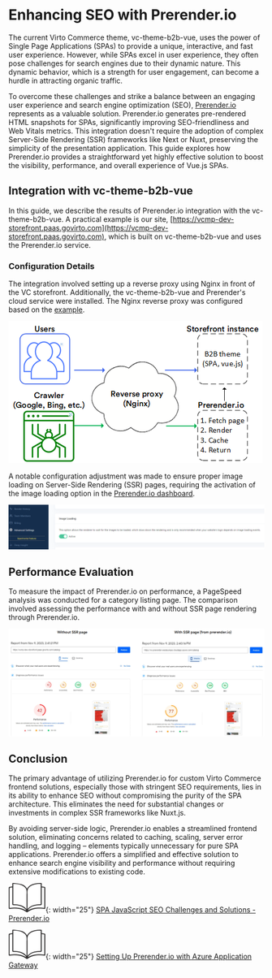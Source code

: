 # Enhancing SEO with Prerender.io

The current Virto Commerce theme, vc-theme-b2b-vue, uses the power of Single Page Applications (SPAs) to provide a unique, interactive, and fast user experience. However, while SPAs excel in user experience, they often pose challenges for search engines due to their dynamic nature. This dynamic behavior, which is a strength for user engagement, can become a hurdle in attracting organic traffic.

To overcome these challenges and strike a balance between an engaging user experience and search engine optimization (SEO), [Prerender.io](http://prerender.io/) represents as a valuable solution. Prerender.io generates pre-rendered HTML snapshots for SPAs, significantly improving SEO-friendliness and Web Vitals metrics. This integration doesn't require the adoption of complex Server-Side Rendering (SSR) frameworks like Next or Nuxt, preserving the simplicity of the presentation application. This guide explores how Prerender.io provides a straightforward yet highly effective solution to boost the visibility, performance, and overall experience of Vue.js SPAs.

## Integration with vc-theme-b2b-vue

In this guide, we describe the results of Prerender.io  integration with the vc-theme-b2b-vue. A practical example is our site, [https://vcmp-dev-storefront.paas.govirto.com](https://vcmp-dev-storefront.paas.govirto.com), which is built on vc-theme-b2b-vue and uses the Prerender.io service.

### Configuration Details

The integration involved setting up a reverse proxy using Nginx in front of the VC storefront. Additionally, the vc-theme-b2b-vue and Prerender's cloud service were installed. The Nginx reverse proxy was configured based on the [example](https://docs.prerender.io/docs/nginx-1).

![diagram](media/prerender-io.png)

A notable configuration adjustment was made to ensure proper image loading on Server-Side Rendering (SSR) pages, requiring the activation of the image loading option in the [Prerender.io dashboard](http://Prerender.io).

![dashboard](media/dashboard.png)

## Performance Evaluation

To measure the impact of Prerender.io on performance, a PageSpeed analysis was conducted for a category listing page. The comparison involved assessing the performance with and without SSR page rendering through Prerender.io.

![comparison](media/with-without-ssr-page.png)

## Conclusion

The primary advantage of utilizing Prerender.io for custom Virto Commerce frontend solutions, especially those with stringent SEO requirements, lies in its ability to enhance SEO without compromising the purity of the SPA architecture. This eliminates the need for substantial changes or investments in complex SSR frameworks like Nuxt.js.

By avoiding server-side logic, Prerender.io enables a streamlined frontend solution, eliminating concerns related to caching, scaling, server error handling, and logging – elements typically unnecessary for pure SPA applications. Prerender.io offers a simplified and effective solution to enhance search engine visibility and performance without requiring extensive modifications to existing code.

![Readmore](media/readmore.png){: width="25"} [SPA JavaScript SEO Challenges and Solutions - Prerender.io](https://prerender.io/blog/spa-javascript-seo-challenges-and-solutions/)

![Readmore](media/readmore.png){: width="25"} [Setting Up Prerender.io with Azure Application Gateway](../../Tutorials-and-How-tos/How-tos/setting-up-prerender-io-with-azure-app-gateway.md)